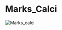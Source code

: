 ﻿# Marks_Calci
![Marks_calci](https://user-images.githubusercontent.com/100415522/211273802-3044d475-eccd-4b12-bee6-ff5b5b7bd31b.png)
